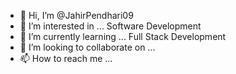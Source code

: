 - 👋 Hi, I’m @JahirPendhari09
- 👀 I’m interested in ... Software Development
- 🌱 I’m currently learning ... Full Stack Development
- 💞️ I’m looking to collaborate on ...
- 📫 How to reach me ...

<!---
JahirPendhari09/JahirPendhari09 is a ✨ special ✨ repository because its `README.md` (this file) appears on your GitHub profile.
You can click the Preview link to take a look at your changes.
--->
